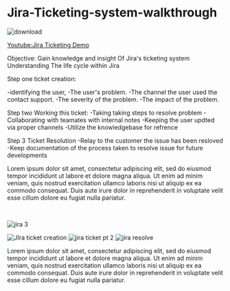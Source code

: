 # Jira-Ticketing-system-walkthrough

![download](https://github.com/user-attachments/assets/e198c451-b261-45f2-a709-36f9ffe2e1cc)


[Youtube:Jira Ticketing Demo](https://youtu.be/Md9IbVIZAe4)

Objective: Gain knowledge and insight Of Jira's ticketing system Understanding The life cycle within Jira

Step one ticket creation: 

-identifying the user,
-The user's problem. 
-The channel the user used the contact support. 
-The severity of the problem. 
-The impact of the problem.

Step two Working this ticket:
-Taking taking steps to resolve problem 
-Collaborating with teamates with internal notes
-Keeping the user updted via proper channels
-Utilize the knowledgebase for refrence

Step 3 Ticket Resolution
-Relay to the customer the issue has been resloved
-Keep documentation of the process taken to resolve issue for future developments

<p>
Lorem ipsum dolor sit amet, consectetur adipiscing elit, sed do eiusmod tempor incididunt ut labore et dolore magna aliqua. Ut enim ad minim veniam, quis nostrud exercitation ullamco laboris nisi ut aliquip ex ea commodo consequat. Duis aute irure dolor in reprehenderit in voluptate velit esse cillum dolore eu fugiat nulla pariatur.
</p>
<br />

![jira 3](https://github.com/user-attachments/assets/2afbcb1b-c89d-4f64-aef0-9642c7d6d8ef)

![JIra ticket creation](https://github.com/user-attachments/assets/70f76c4e-b5f3-4f6d-8e41-c46cbb72a80e)
![jira ticket pt 2](https://github.com/user-attachments/assets/e9ce99a4-1365-42e3-b63c-68afb915b152)
![jira resolve](https://github.com/user-attachments/assets/de3d5a08-83ef-41b0-8fa3-76afcbc38245)


Lorem ipsum dolor sit amet, consectetur adipiscing elit, sed do eiusmod tempor incididunt ut labore et dolore magna aliqua. Ut enim ad minim veniam, quis nostrud exercitation ullamco laboris nisi ut aliquip ex ea commodo consequat. Duis aute irure dolor in reprehenderit in voluptate velit esse cillum dolore eu fugiat nulla pariatur.
</p>
<br />
